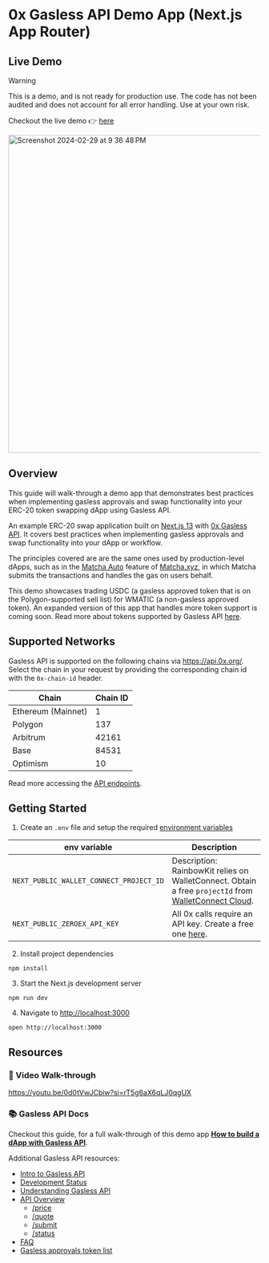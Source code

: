 # 0x Gasless API Demo App (Next.js App Router)


## Live Demo

> [!WARNING]  
> This is a demo, and is not ready for production use. The code has not been audited and does not account for all error handling. Use at your own risk.

Checkout the live demo 👉 [here](https://0x-examples.vercel.app/)

<img width="634" alt="Screenshot 2024-02-29 at 9 36 48 PM" src="https://github.com/0xProject/0x-examples/assets/8042156/9bf16fd6-a420-4373-8d1c-c37c5abc3a65">

## Overview

This guide will walk-through a demo app that demonstrates best practices when implementing gasless approvals and swap functionality into your ERC-20 token swapping dApp using Gasless API.

An example ERC-20 swap application built on [Next.js 13](https://nextjs.org/) with [0x Gasless API](https://0x.org/docs/tx-relay-api/introduction). It covers best practices when implementing gasless approvals and swap functionality into your dApp or workflow.

The principles covered are are the same ones used by production-level dApps, such as in the [Matcha Auto](https://help.matcha.xyz/en/articles/7939087-what-is-matcha-auto) feature of [Matcha.xyz](https://matcha.xyz/), in which Matcha submits the transactions and handles the gas on users behalf.

This demo showcases trading USDC (a gasless approved token that is on the Polygon-supported sell list) for WMATIC (a non-gasless approved token). An expanded version of this app that handles more token support is coming soon. Read more about tokens supported by Gasless API [here](https://0x.org/docs/tx-relay-api/guides/build-a-dapp-with-tx-relay-api#-token-lists).

## Supported Networks

Gasless API is supported on the following chains via https://api.0x.org/. Select the chain in your request by providing the corresponding chain id with the `0x-chain-id` header.

| Chain                     | Chain ID              |
| --------------------------| ----------------------|
| Ethereum (Mainnet)        | 1                     |
| Polygon                   | 137                   |
| Arbitrum                  | 42161                 |
| Base                      | 84531                 |
| Optimism                  | 10                    |

Read more accessing the [API endpoints](https://0x.org/docs/tx-relay-api/api-references/overview).

## Getting Started

1. Create an `.env` file and setup the required [environment variables](https://github.com/0xProject/0x-examples/blob/main/tx-relay-next-app/.env.template)

| **env variable**            | **Description**                                                                                                                             |
| --------------------------- | ------------------------------------------------------------------------------------------------------------------------------------------- |
| `NEXT_PUBLIC_WALLET_CONNECT_PROJECT_ID` | Description: RainbowKit relies on WalletConnect. Obtain a free `projectId` from [WalletConnect Cloud](https://cloud.walletconnect.com/app). |
| `NEXT_PUBLIC_ZEROEX_API_KEY`            | All 0x calls require an API key. Create a free one [here](https://0x.org/docs/introduction/getting-started).                                |

2. Install project dependencies

```
npm install
```

3. Start the Next.js development server

```
npm run dev
```

4. Navigate to [http://localhost:3000](http://localhost:3000)

```
open http://localhost:3000
```

## Resources

### 🎥 Video Walk-through

https://youtu.be/0d0tVwJCbiw?si=rT5g6aX6qLJ0qgUX


### 📚 Gasless API Docs

Checkout this guide, for a full walk-through of this demo app [**How to build a dApp with Gasless API**](https://0x.org/docs/tx-relay-api/guides/build-a-dapp-with-tx-relay-api).

Additional Gasless API resources:

- [Intro to Gasless API](https://0x.org/docs/tx-relay-api/introduction)
- [Development Status](https://0x.org/docs/tx-relay-api/development-status)
- [Understanding Gasless API](https://0x.org/docs/tx-relay-api/guides/understanding-tx-relay-api)
- [API Overview](https://0x.org/docs/tx-relay-api/api-references/overview)
  - [/price](https://0x.org/docs/tx-relay-api/api-references/get-tx-relay-v1-swap-price)
  - [/quote](https://0x.org/docs/tx-relay-api/api-references/get-tx-relay-v1-swap-quote)
  - [/submit](https://0x.org/docs/tx-relay-api/api-references/post-tx-relay-v1-swap-submit)
  - [/status](https://0x.org/docs/tx-relay-api/api-references/get-tx-relay-v1-swap-status-trade-hash)
- [FAQ](https://0x.org/docs/tx-relay-api/tx-relay-faq)
- [Gasless approvals token list](https://0x.org/docs/tx-relay-api/gasless-approvals-token-list)
